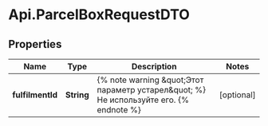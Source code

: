 # Api.ParcelBoxRequestDTO

## Properties

Name | Type | Description | Notes
------------ | ------------- | ------------- | -------------
**fulfilmentId** | **String** | {% note warning \&quot;Этот параметр устарел\&quot; %}  Не используйте его.  {% endnote %}  | [optional] 


